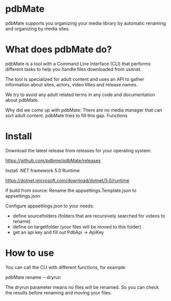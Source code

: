 # pdbMate
pdbMate supports you organizing your media library by automatic renaming and organizing by media sites.

# What does pdbMate do?

pdbMate is a tool with a Command Line Interface (CLI) that performs different tasks to help you handle files downloaded from usenet.

The tool is specialized for adult content and uses an API to gather information about sites, actors, video titles and release names.

We try to avoid any adult related terms in any code and documentation about pdbMate.

Why did we come up with pdbMate: There are no media manager that can sort adult content. pdbMate tries to fill this gap.
Functions

# Install

Download the latest release from releases for your operating system:

https://github.com/pdbme/pdbMate/releases

Install .NET framework 5.0 Runtime

https://dotnet.microsoft.com/download/dotnet/5.0/runtime

If build from source: Rename the appsettings.Template.json to appsettings.json 

Configure appsettings.json to your needs:
- define sourcefolders (folders that are recursively searched for videos to rename)
- define on targetfolder (your files will be moved to this folder)
- get an api key and fill out PdbApi -> ApiKey

# How to use

You can call the CLI with different functions, for example:

pdbMate rename --dryrun

The dryrun parameter means no files will be renamed. So you can check the results before renaming and moving your files.
